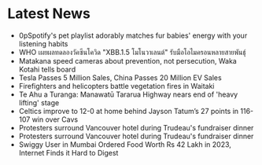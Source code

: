 # Latest News
-  0pSpotify's pet playlist adorably matches fur babies' energy with your listening habits
-  WHO เผยผลทดลองวัคซีนโควิด "XBB.1.5 โมโนวาเลนต์" รับมือโอไมครอนหลายสายพันธุ์
-  Matakana speed cameras about prevention, not persecution, Waka Kotahi tells board
-  Tesla Passes 5 Million Sales, China Passes 20 Million EV Sales
-  Firefighters and helicopters battle vegetation fires in Waitaki
-  Te Ahu a Turanga: Manawatū Tararua Highway nears end of 'heavy lifting' stage
-  Celtics improve to 12-0 at home behind Jayson Tatum’s 27 points in 116-107 win over Cavs
-  Protesters surround Vancouver hotel during Trudeau's fundraiser dinner
-  Protesters surround Vancouver hotel during Trudeau's fundraiser dinner
-  Swiggy User in Mumbai Ordered Food Worth Rs 42 Lakh in 2023, Internet Finds it Hard to Digest
